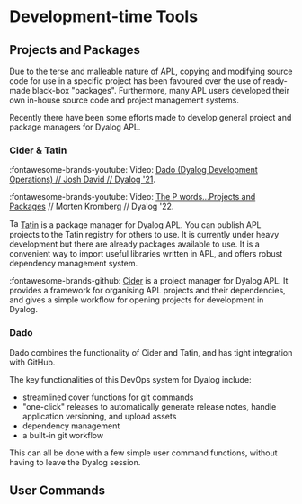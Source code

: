 # Development-time Tools

## Projects and Packages
Due to the terse and malleable nature of APL, copying and modifying source code for use in a specific project has been favoured over the use of ready-made black-box "packages". Furthermore, many APL users developed their own in-house source code and project management systems.

Recently there have been some efforts made to develop general project and package managers for Dyalog APL.

### Cider & Tatin
<span class="logo-youtube">:fontawesome-brands-youtube:</span> Video: [Dado (Dyalog Development Operations) // Josh David // Dyalog '21](https://dyalog.tv/Dyalog21/?v=AFvfBE19OFg).

<span class="logo-youtube">:fontawesome-brands-youtube:</span> Video: [The P words…Projects and Packages](https://dyalog.tv/Dyalog21/?v=AFvfBE19OFg) // Morten Kromberg // Dyalog '22.

<img src="../img/tatin.ico" width="16px" alt="Tatin logo icon" /> [Tatin](https://tatin.dev/) is a package manager for Dyalog APL. You can publish APL projects to the Tatin registry for others to use. It is currently under heavy development but there are already packages available to use. It is a convenient way to import useful libraries written in APL, and offers robust dependency management system.

:fontawesome-brands-github: [Cider](https://github.com/aplteam/Cider) is a project manager for Dyalog APL. It provides a framework for organising APL projects and their dependencies, and gives a simple workflow for opening projects for development in Dyalog.

### Dado
Dado combines the functionality of Cider and Tatin, and has tight integration with GitHub.

The key functionalities of this DevOps system for Dyalog include:

- streamlined cover functions for git commands
- "one-click" releases to automatically generate release notes, handle application versioning, and upload assets
- dependency management
- a built-in git workflow

This can all be done with a few simple user command functions, without having to leave the Dyalog session.

## User Commands

